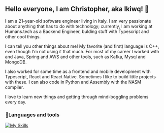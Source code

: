 ## Hello everyone, I am Christopher, aka Ikiwq! 👋
I am a 21-year-old software engineer living in Italy. I am very passionate about anything that has to do with technology; currently, I am working at Humans.tech as a Backend Engineer, bulding stuff with Typescript and other cool things.

I can tell you other things about me! My favorite (and first) language is C++, even though I'm not using it that much. For most of my career I worked with and Java, Spring and AWS and other tools, such as Kafka, Mysql and MongoDB. 

I also worked for some time as a frontend and mobile development with Typescript, React and React Native. Sometimes I like to build little projects with these. I can also code in Python and Assembly with the NASM compiler.

I love to learn new things and getting through mind-boggling problems every day.

### 🧰Languages and tools
 [![My Skills](https://skillicons.dev/icons?i=java,spring,aws,mysql,mongodb,javascript,typescript,adonis,nodejs,python,c,linux,nginx,git)](https://skillicons.dev)
 
<!--
**ikiwq/ikiwq** is a ✨ _special_ ✨ repository because its `README.md` (this file) appears on your GitHub profile.

Here are some ideas to get you started:

- 🔭 I’m currently working on ...
- 🌱 I’m currently learning ...
- 👯 I’m looking to collaborate on ...
- 🤔 I’m looking for help with ...
- 💬 Ask me about ...
- 📫 How to reach me: ...
- 😄 Pronouns: ...
- ⚡ Fun fact: ...
-->
